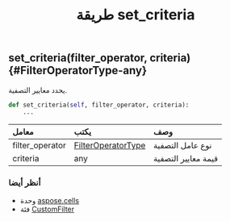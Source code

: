 ﻿---
title: طريقة set_criteria
second_title: Aspose.Cells for Python via .NET API المراجع
description:
type: docs
weight: 20
url: /ar/python-net/aspose.cells/customfilter/set_criteria/
is_root: false
---
##  set_criteria(filter_operator, criteria) {#FilterOperatorType-any}
يحدد معايير التصفية.



```python
def set_criteria(self, filter_operator, criteria):
    ...
```


| معامل| يكتب| وصف|
| :- | :- | :- |
| filter_operator | [FilterOperatorType](/cells/ar/python-net/aspose.cells/filteroperatortype) | نوع عامل التصفية|
| criteria | any | قيمة معايير التصفية|



###  أنظر أيضا
* وحدة [aspose.cells](../../)
* فئة [CustomFilter](/cells/ar/python-net/aspose.cells/customfilter)
